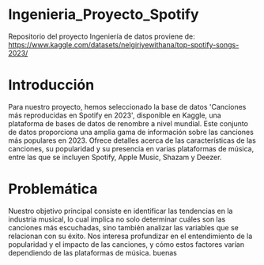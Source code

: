 # Ingenieria_Proyecto_Spotify
Repositorio del proyecto Ingeniería de datos proviene de: https://www.kaggle.com/datasets/nelgiriyewithana/top-spotify-songs-2023/ 
# Introducción
Para nuestro proyecto, hemos seleccionado la base de datos 'Canciones más reproducidas en Spotify en 2023', disponible en Kaggle, una plataforma de bases de datos de renombre a nivel mundial. Este conjunto de datos proporciona una amplia gama de información sobre las canciones más populares en 2023. Ofrece detalles acerca de las características de las canciones, su popularidad y su presencia en varias plataformas de música, entre las que se incluyen Spotify, Apple Music, Shazam y Deezer.
# Problemática
Nuestro objetivo principal consiste en identificar las tendencias en la industria musical, lo cual implica no solo determinar cuáles son las canciones más escuchadas, sino también analizar las variables que se relacionan con su éxito. Nos interesa profundizar en el entendimiento de la popularidad y el impacto de las canciones, y cómo estos factores varían dependiendo de las plataformas de música.
buenas
